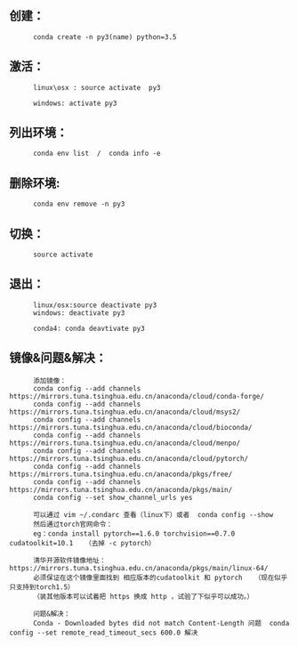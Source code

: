 ## 创建：
          conda create -n py3(name) python=3.5


## 激活：
          linux\osx : source activate  py3

          windows: activate py3

## 列出环境：
          conda env list  /  conda info -e

## 删除环境: 
          conda env remove -n py3

## 切换：
          source activate

## 退出：
          linux/osx:source deactivate py3
          windows: deactivate py3
          
          conda4: conda deavtivate py3
## 镜像&问题&解决：
          添加镜像：
          conda config --add channels https://mirrors.tuna.tsinghua.edu.cn/anaconda/cloud/conda-forge/
          conda config --add channels https://mirrors.tuna.tsinghua.edu.cn/anaconda/cloud/msys2/
          conda config --add channels https://mirrors.tuna.tsinghua.edu.cn/anaconda/cloud/bioconda/
          conda config --add channels https://mirrors.tuna.tsinghua.edu.cn/anaconda/cloud/menpo/
          conda config --add channels https://mirrors.tuna.tsinghua.edu.cn/anaconda/cloud/pytorch/
          conda config --add channels https://mirrors.tuna.tsinghua.edu.cn/anaconda/pkgs/free/
          conda config --add channels https://mirrors.tuna.tsinghua.edu.cn/anaconda/pkgs/main/
          conda config --set show_channel_urls yes
          
          可以通过 vim ~/.condarc 查看（linux下）或者  conda config --show
          然后通过torch官网命令：
          eg：conda install pytorch==1.6.0 torchvision==0.7.0 cudatoolkit=10.1   （去掉 -c pytorch）
          
          清华开源软件镜像地址：https://mirrors.tuna.tsinghua.edu.cn/anaconda/pkgs/main/linux-64/
          必须保证在这个镜像里面找到 相应版本的cudatoolkit 和 pytorch   （现在似乎只支持到torch1.5）
          （装其他版本可以试着把 https 换成 http ，试验了下似乎可以成功。）
          
          问题&解决：
          Conda - Downloaded bytes did not match Content-Length 问题  conda config --set remote_read_timeout_secs 600.0 解决   
          
